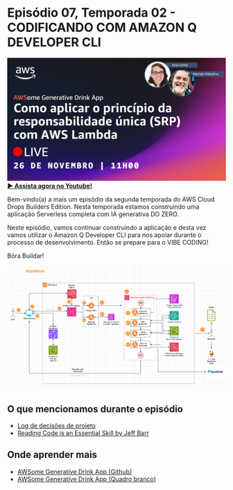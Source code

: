 # Episódio 07, Temporada 02 - CODIFICANDO COM AMAZON Q DEVELOPER CLI

[![YouTube video thumbnail](./thumb.jpg)](https://bit.ly/cdbe-s02e08)
**[&#x25b6; Assista agora no Youtube!](https://bit.ly/cdbe-s02e08)**

Bem-vindo(a) a mais um episódio da segunda temporada do AWS Cloud Drops Builders Edition. Nesta temporada estamos construindo uma aplicação Serverless completa com IA generativa DO ZERO. 

Neste episódio, vamos continuar construindo a aplicação e desta vez vamos utilizar o Amazon Q Developer CLI para nos apoiar durante o processo de desenvolvimento. Então se prepare para o VIBE CODING! 

Bóra Buildar!

![Software Architecture](../../images/architecture%20s02.png)

## O que mencionamos durante o episódio

- [Log de decisões de projeto](../../decision%20log/s02/README.md)
- [Reading Code is an Essential Skill by Jeff Barr](https://nextjeff.com/reading-code-is-an-essential-skill-6083f5156acc)

## Onde aprender mais

- [AWSome Generative Drink App (Github)](https://bit.ly/awsome-generative-drink-app)
- [AWSome Generative Drink App (Quadro branco)](https://bit.ly/cdbe-s02-wb)